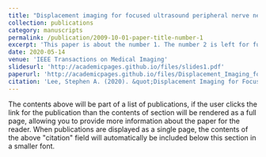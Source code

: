 ```yaml
---
title: "Displacement imaging for focused ultrasound peripheral nerve neuromodulation"
collection: publications
category: manuscripts
permalink: /publication/2009-10-01-paper-title-number-1
excerpt: 'This paper is about the number 1. The number 2 is left for future work.'
date: 2020-05-14
venue: 'IEEE Transactions on Medical Imaging'
slidesurl: 'http://academicpages.github.io/files/slides1.pdf'
paperurl: 'http://academicpages.github.io/files/Displacement_Imaging_for_Focused_Ultrasound_Peripheral_Nerve_Neuromodulation.pdf'
citation: 'Lee, Stephen A. (2020). &quot;Displacement Imaging for Focused Ultrasound Peripheral Nerve Neuromodulation.&quot; <i>IEEE Transactions on Medical Imaging</i>. vol. 39, no. 11, pp. 3391-3402, Nov. 2020.'
---
```


The contents above will be part of a list of publications, if the user clicks the link for the publication than the contents of section will be rendered as a full page, allowing you to provide more information about the paper for the reader. When publications are displayed as a single page, the contents of the above "citation" field will automatically be included below this section in a smaller font.